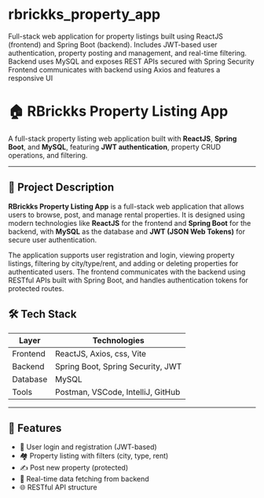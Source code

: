 # rbrickks_property_app
Full-stack web application for property listings built using ReactJS (frontend) and Spring Boot (backend). Includes JWT-based user authentication, property posting and management, and real-time filtering. Backend uses MySQL and exposes REST APIs secured with Spring Security Frontend communicates with backend using Axios and features a responsive UI


# 🏠 RBrickks Property Listing App

A full-stack property listing web application built with **ReactJS**, **Spring Boot**, and **MySQL**, featuring **JWT authentication**, property CRUD operations, and filtering.

---

## 📖 Project Description

**RBrickks Property Listing App** is a full-stack web application that allows users to browse, post, and manage rental properties. It is designed using modern technologies like **ReactJS** for the frontend and **Spring Boot** for the backend, with **MySQL** as the database and **JWT (JSON Web Tokens)** for secure user authentication.

The application supports user registration and login, viewing property listings, filtering by city/type/rent, and adding or deleting properties for authenticated users. The frontend communicates with the backend using RESTful APIs built with Spring Boot, and handles authentication tokens for protected routes.



## 🛠 Tech Stack

| Layer        | Technologies                            |
|--------------|------------------------------------------|
| Frontend     | ReactJS, Axios, css, Vite       
| Backend      | Spring Boot, Spring Security, JWT        |
| Database     | MySQL                                    |
| Tools        | Postman, VSCode, IntelliJ, GitHub        |

---

## 🚀 Features

- 🔐 User login and registration (JWT-based)
- 🏘️ Property listing with filters (city, type, rent)
- ✍️ Post new property (protected)
- 🔄 Real-time data fetching from backend
- 🌐 RESTful API structure

